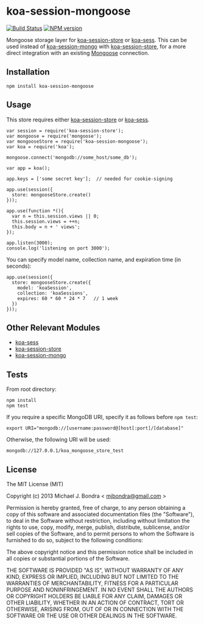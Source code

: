 # koa-session-mongoose

[![Build Status](https://api.travis-ci.org/mjbondra/koa-session-mongoose.png)](https://travis-ci.org/mjbondra/koa-session-mongoose) [![NPM version](https://badge.fury.io/js/koa-session-mongoose.png)](http://badge.fury.io/js/koa-session-mongoose)

Mongoose storage layer for [koa-session-store](https://github.com/hiddentao/koa-session-store) or [koa-sess](https://github.com/dead-horse/koa-session). This can be used instead of [koa-session-mongo](https://github.com/hiddentao/koa-session-mongo) with [koa-session-store](https://github.com/hiddentao/koa-session-store), for a more direct integration with an existing [Mongoose](http://mongoosejs.com) connection.

## Installation
   
```
npm install koa-session-mongoose
```

## Usage

This store requires either [koa-session-store](https://github.com/hiddentao/koa-session-store) or [koa-sess](https://github.com/dead-horse/koa-session).

```
var session = require('koa-session-store');
var mongoose = require('mongoose');
var mongooseStore = require('koa-session-mongoose');
var koa = require('koa');

mongoose.connect('mongodb://some_host/some_db');

var app = koa();

app.keys = ['some secret key'];  // needed for cookie-signing

app.use(session({
  store: mongooseStore.create()
}));

app.use(function *(){
  var n = this.session.views || 0;
  this.session.views = ++n;
  this.body = n + ' views';
});

app.listen(3000);
console.log('listening on port 3000');
```

You can specify model name, collection name, and expiration time (in seconds):

```
app.use(session({
  store: mongooseStore.create({
  	model: 'koaSession',
    collection: 'koaSessions',
    expires: 60 * 60 * 24 * 7	// 1 week
  })
}));

```

## Other Relevant Modules

* [koa-sess](https://github.com/dead-horse/koa-session)
* [koa-session-store](https://github.com/hiddentao/koa-session-store)  
* [koa-session-mongo](https://github.com/hiddentao/koa-session-mongo)

## Tests

From root directory:

```
npm install
npm test
```

If you require a specific MongoDB URI, specify it as follows before `npm test`:

```
export URI="mongodb://[username:password@]host[:port]/[database]"
```

Otherwise, the following URI will be used:

```
mongodb://127.0.0.1/koa_mongoose_store_test
```

## License

The MIT License (MIT)

Copyright (c) 2013 Michael J. Bondra < [mjbondra@gmail.com](mailto:mjbondra@gmail.com) >

Permission is hereby granted, free of charge, to any person obtaining a copy
of this software and associated documentation files (the "Software"), to deal
in the Software without restriction, including without limitation the rights
to use, copy, modify, merge, publish, distribute, sublicense, and/or sell
copies of the Software, and to permit persons to whom the Software is
furnished to do so, subject to the following conditions:

The above copyright notice and this permission notice shall be included in
all copies or substantial portions of the Software.

THE SOFTWARE IS PROVIDED "AS IS", WITHOUT WARRANTY OF ANY KIND, EXPRESS OR
IMPLIED, INCLUDING BUT NOT LIMITED TO THE WARRANTIES OF MERCHANTABILITY,
FITNESS FOR A PARTICULAR PURPOSE AND NONINFRINGEMENT. IN NO EVENT SHALL THE
AUTHORS OR COPYRIGHT HOLDERS BE LIABLE FOR ANY CLAIM, DAMAGES OR OTHER
LIABILITY, WHETHER IN AN ACTION OF CONTRACT, TORT OR OTHERWISE, ARISING FROM,
OUT OF OR IN CONNECTION WITH THE SOFTWARE OR THE USE OR OTHER DEALINGS IN
THE SOFTWARE.